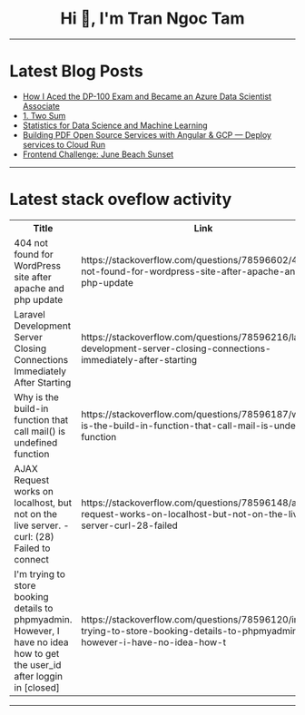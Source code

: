 <h1 align="center">Hi 👋, I'm Tran Ngoc Tam</h1>

---

# Latest Blog Posts 
<!-- BLOG-POST-LIST:START -->
- [How I Aced the DP-100 Exam and Became an Azure Data Scientist Associate](https://dev.to/mohamed-bekheet/how-i-aced-the-dp-100-exam-and-became-an-azure-data-scientist-associate-1ng)
- [1. Two Sum](https://dev.to/whereislijah/1-two-sum-4a4n)
- [Statistics for Data Science and Machine Learning](https://dev.to/harshm03/statistics-for-data-science-and-machine-learning-8f1)
- [Building PDF Open Source Services with Angular &amp; GCP — Deploy services to Cloud Run](https://dev.to/dalenguyen/building-pdf-open-source-services-with-angular-gcp-deploy-services-to-cloud-run-56i)
- [Frontend Challenge: June Beach Sunset](https://dev.to/jarvisscript/frontend-challenge-june-beach-sunset-48pa)
<!-- BLOG-POST-LIST:END -->

---

# Latest stack oveflow activity
<table>
  <tr><th>Title</th><th>Link</th></tr>
  <!-- STACKOVERFLOW:START --><tr><td>404 not found for WordPress site after apache and php update</td><td>https://stackoverflow.com/questions/78596602/404-not-found-for-wordpress-site-after-apache-and-php-update</td></tr><tr><td>Laravel Development Server Closing Connections Immediately After Starting</td><td>https://stackoverflow.com/questions/78596216/laravel-development-server-closing-connections-immediately-after-starting</td></tr><tr><td>Why is the build-in function that call mail&lpar;&rpar; is undefined function</td><td>https://stackoverflow.com/questions/78596187/why-is-the-build-in-function-that-call-mail-is-undefined-function</td></tr><tr><td>AJAX Request works on localhost, but not on the live server. - curl: &lpar;28&rpar; Failed to connect</td><td>https://stackoverflow.com/questions/78596148/ajax-request-works-on-localhost-but-not-on-the-live-server-curl-28-failed</td></tr><tr><td>I&#39;m trying to store booking details to phpmyadmin. However, I have no idea how to get the user_id after loggin in [closed]</td><td>https://stackoverflow.com/questions/78596120/im-trying-to-store-booking-details-to-phpmyadmin-however-i-have-no-idea-how-t</td></tr><!-- STACKOVERFLOW:END -->
</table>

---


